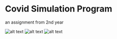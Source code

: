 # Covid Simulation Program
an assignment from 2nd year

![alt text](https://github.com/Benny902/CovidProject/blob/main/images%20for%20readme/sim.jpg)
![alt text](https://github.com/Benny902/CovidProject/blob/main/images%20for%20readme/help.jpg)
![alt text](https://github.com/Benny902/CovidProject/blob/main/images%20for%20readme/statistics.jpg)
